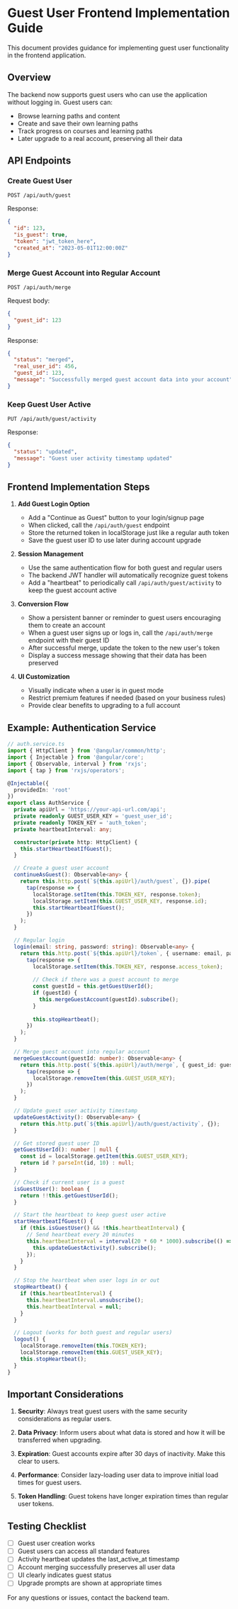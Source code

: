# Guest User Frontend Implementation Guide

This document provides guidance for implementing guest user functionality in the frontend application.

## Overview

The backend now supports guest users who can use the application without logging in. Guest users can:
- Browse learning paths and content
- Create and save their own learning paths
- Track progress on courses and learning paths
- Later upgrade to a real account, preserving all their data

## API Endpoints

### Create Guest User
```
POST /api/auth/guest
```
Response:
```json
{
  "id": 123,
  "is_guest": true,
  "token": "jwt_token_here",
  "created_at": "2023-05-01T12:00:00Z"
}
```

### Merge Guest Account into Regular Account
```
POST /api/auth/merge
```
Request body:
```json
{
  "guest_id": 123
}
```
Response:
```json
{
  "status": "merged",
  "real_user_id": 456,
  "guest_id": 123,
  "message": "Successfully merged guest account data into your account"
}
```

### Keep Guest User Active
```
PUT /api/auth/guest/activity
```
Response:
```json
{
  "status": "updated",
  "message": "Guest user activity timestamp updated"
}
```

## Frontend Implementation Steps

1. **Add Guest Login Option**
   - Add a "Continue as Guest" button to your login/signup page
   - When clicked, call the `/api/auth/guest` endpoint
   - Store the returned token in localStorage just like a regular auth token
   - Save the guest user ID to use later during account upgrade

2. **Session Management**
   - Use the same authentication flow for both guest and regular users
   - The backend JWT handler will automatically recognize guest tokens
   - Add a "heartbeat" to periodically call `/api/auth/guest/activity` to keep the guest account active

3. **Conversion Flow**
   - Show a persistent banner or reminder to guest users encouraging them to create an account
   - When a guest user signs up or logs in, call the `/api/auth/merge` endpoint with their guest ID
   - After successful merge, update the token to the new user's token
   - Display a success message showing that their data has been preserved

4. **UI Customization**
   - Visually indicate when a user is in guest mode
   - Restrict premium features if needed (based on your business rules)
   - Provide clear benefits to upgrading to a full account

## Example: Authentication Service

```typescript
// auth.service.ts
import { HttpClient } from '@angular/common/http';
import { Injectable } from '@angular/core';
import { Observable, interval } from 'rxjs';
import { tap } from 'rxjs/operators';

@Injectable({
  providedIn: 'root'
})
export class AuthService {
  private apiUrl = 'https://your-api-url.com/api';
  private readonly GUEST_USER_KEY = 'guest_user_id';
  private readonly TOKEN_KEY = 'auth_token';
  private heartbeatInterval: any;

  constructor(private http: HttpClient) {
    this.startHeartbeatIfGuest();
  }

  // Create a guest user account
  continueAsGuest(): Observable<any> {
    return this.http.post(`${this.apiUrl}/auth/guest`, {}).pipe(
      tap(response => {
        localStorage.setItem(this.TOKEN_KEY, response.token);
        localStorage.setItem(this.GUEST_USER_KEY, response.id);
        this.startHeartbeatIfGuest();
      })
    );
  }

  // Regular login
  login(email: string, password: string): Observable<any> {
    return this.http.post(`${this.apiUrl}/token`, { username: email, password }).pipe(
      tap(response => {
        localStorage.setItem(this.TOKEN_KEY, response.access_token);
        
        // Check if there was a guest account to merge
        const guestId = this.getGuestUserId();
        if (guestId) {
          this.mergeGuestAccount(guestId).subscribe();
        }
        
        this.stopHeartbeat();
      })
    );
  }

  // Merge guest account into regular account
  mergeGuestAccount(guestId: number): Observable<any> {
    return this.http.post(`${this.apiUrl}/auth/merge`, { guest_id: guestId }).pipe(
      tap(response => {
        localStorage.removeItem(this.GUEST_USER_KEY);
      })
    );
  }

  // Update guest user activity timestamp
  updateGuestActivity(): Observable<any> {
    return this.http.put(`${this.apiUrl}/auth/guest/activity`, {});
  }

  // Get stored guest user ID
  getGuestUserId(): number | null {
    const id = localStorage.getItem(this.GUEST_USER_KEY);
    return id ? parseInt(id, 10) : null;
  }

  // Check if current user is a guest
  isGuestUser(): boolean {
    return !!this.getGuestUserId();
  }

  // Start the heartbeat to keep guest user active
  startHeartbeatIfGuest() {
    if (this.isGuestUser() && !this.heartbeatInterval) {
      // Send heartbeat every 20 minutes
      this.heartbeatInterval = interval(20 * 60 * 1000).subscribe(() => {
        this.updateGuestActivity().subscribe();
      });
    }
  }

  // Stop the heartbeat when user logs in or out
  stopHeartbeat() {
    if (this.heartbeatInterval) {
      this.heartbeatInterval.unsubscribe();
      this.heartbeatInterval = null;
    }
  }

  // Logout (works for both guest and regular users)
  logout() {
    localStorage.removeItem(this.TOKEN_KEY);
    localStorage.removeItem(this.GUEST_USER_KEY);
    this.stopHeartbeat();
  }
}
```

## Important Considerations

1. **Security**: Always treat guest users with the same security considerations as regular users.

2. **Data Privacy**: Inform users about what data is stored and how it will be transferred when upgrading.

3. **Expiration**: Guest accounts expire after 30 days of inactivity. Make this clear to users.

4. **Performance**: Consider lazy-loading user data to improve initial load times for guest users.

5. **Token Handling**: Guest tokens have longer expiration times than regular user tokens.

## Testing Checklist

- [ ] Guest user creation works
- [ ] Guest users can access all standard features
- [ ] Activity heartbeat updates the last_active_at timestamp
- [ ] Account merging successfully preserves all user data
- [ ] UI clearly indicates guest status
- [ ] Upgrade prompts are shown at appropriate times

For any questions or issues, contact the backend team. 